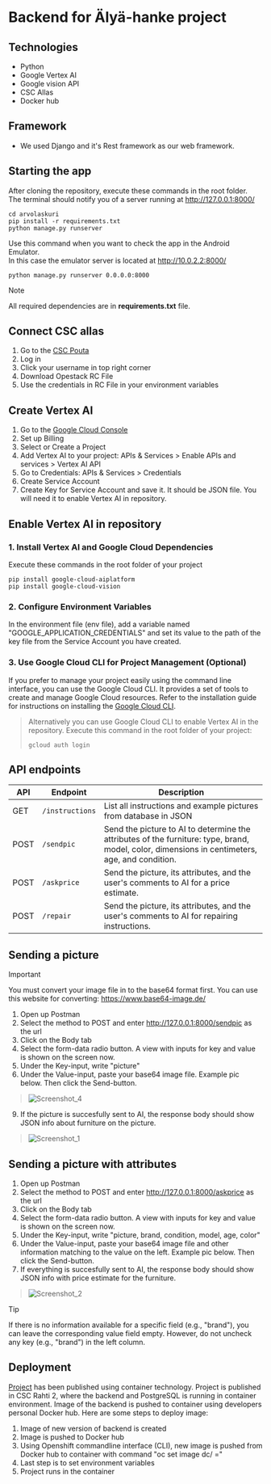 # Backend for Älyä-hanke project

## Technologies
- Python
- Google Vertex AI
- Google vision API
- CSC Allas
- Docker hub

## Framework
- We used Django and it's Rest framework as our web framework.

## Starting the app

After cloning the repository, execute these commands in the root folder. <br>
The terminal should notify you of a server running at http://127.0.0.1:8000/ 
```
cd arvolaskuri
pip install -r requirements.txt
python manage.py runserver
```

Use this command when you want to check the app in the Android Emulator.  <br>
In this case the emulator server is located at http://10.0.2.2:8000/
```
python manage.py runserver 0.0.0.0:8000
```

> [!NOTE]
> All required dependencies are in **requirements.txt**  file.

## Connect CSC allas

1. Go to the [CSC Pouta](https://pouta.csc.fi/dashboard/project/)
2. Log in 
3. Click your username in top right corner
4. Download Opestack RC File
5. Use the credentials in RC File in your environment variables


## Create Vertex AI 

1. Go to the [Google Cloud Console](https://console.cloud.google.com/)
2. Set up Billing
3. Select or Create a Project
4. Add Vertex AI to your project: APIs & Services > Enable APIs and services > Vertex AI API
5. Go to Credentials: APIs & Services > Credentials
6. Create Service Account
7. Create Key for Service Account and save it. It should be JSON file. You will need it to enable Vertex AI in repository.
   
## Enable Vertex AI in repository

### **1. Install Vertex AI and Google Cloud Dependencies**  <br>
   Execute these commands in the root folder of your project

```
pip install google-cloud-aiplatform
pip install google-cloud-vision  
```

### **2. Configure Environment Variables** <br>
   In the environment file (env file), add a variable named "GOOGLE_APPLICATION_CREDENTIALS" and set its value to the path of the key file from the Service Account you have created.
### **3. Use Google Cloud CLI for Project Management (Optional)**  <br>
   If you prefer to manage your project easily using the command line interface, you can use the Google Cloud CLI. It provides a set of tools to create and manage Google Cloud resources. Refer to the installation guide for instructions on installing the [Google Cloud CLI](https://cloud.google.com/sdk/docs/install-sdk).
  >Alternatively you can use Google Cloud CLI to enable Vertex AI in the repository. Execute this command in the root folder of your project:
   > ```
 >gcloud auth login  
 >```
## API endpoints
| API | Endpoint         | Description |
| --- | --- | --- |
| GET | `/instructions` | List all instructions and example pictures from database in JSON|
| POST | `/sendpic` | Send the picture to AI to determine the attributes of the furniture: type, brand, model, color, dimensions in centimeters, age, and condition. |
| POST | `/askprice` | Send the picture, its attributes, and the user's comments to AI for a price estimate. |
| POST | `/repair` | Send the picture, its attributes, and the user's comments to AI for repairing instructions. |



## Sending a picture

> [!IMPORTANT]
> You must convert your image file in to the base64 format first. You can use this website for converting: https://www.base64-image.de/

1. Open up Postman
2. Select the method to POST and enter http://127.0.0.1:8000/sendpic as the url
3. Click on the Body tab
4. Select the form-data radio button. A view with inputs for key and value is shown on the screen now.
5. Under the Key-input, write "picture"
7. Under the Value-input, paste your base64 image file. Example pic below. Then click the Send-button.
>![Screenshot_4](https://github.com/team-alya/alya-backend/assets/120372944/f52bf867-6eef-447a-8967-86dc120eaee0)

   
9. If the picture is succesfully sent to AI, the response body should show JSON info about furniture on the picture.
   

>![Screenshot_1](https://github.com/team-alya/alya-backend/assets/120372944/ef243ca4-ecee-4401-98aa-2f31d3d390c0)



## Sending a picture with attributes

1. Open up Postman
2. Select the method to POST and enter http://127.0.0.1:8000/askprice as the url
3. Click on the Body tab
4. Select the form-data radio button. A view with inputs for key and value is shown on the screen now.
5. Under the Key-input, write "picture, brand, condition, model, age, color"
6. Under the Value-input, paste your base64 image file and other information matching to the value on the left. Example pic below. Then click the Send-button.
7. If everything is succesfully sent to AI, the response body should show JSON info with price estimate for the furniture.
>![Screenshot_2](https://github.com/team-alya/alya-backend/assets/120372944/66b8354a-1679-4812-9435-12214a36eeb4)

> [!TIP]
>  If there is no information available for a specific field (e.g., "brand"), you can leave the corresponding value field empty. However, do not uncheck any key (e.g., "brand") in the left column.

## Deployment

[Project](https://console-openshift-console.apps.2.rahti.csc.fi/topology/ns/arvolaskuri?view=graph) has been published using container technology. Project is published in CSC Rahti 2, where the backend and PostgreSQL is running in container environment. Image of the backend is pushed to container using developers personal Docker hub. Here are some steps to deploy image:

1. Image of new version of backend is created
2. Image is pushed to Docker hub
3. Using Openshift commandline interface (CLI), new image is pushed from Docker hub to container with command
"oc set image dc/<projects-name> <projects-name>=<new-image>"
4. Last step is to set environment variables
5. Project runs in the container